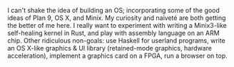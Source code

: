 I can't shake the idea of building an OS; incorporating some of the good ideas of Plan 9, OS X, and Minix. My curiosity and naiveté are both getting the better of me here. I really want to experiment with writing a Minix3-like self-healing kernel in Rust, and play with assembly language on an ARM chip. Other ridiculous non-goals: use Haskell for userland programs, write an OS X-like graphics & UI library (retained-mode graphics, hardware acceleration), implement a graphics card on a FPGA, run a browser on top.